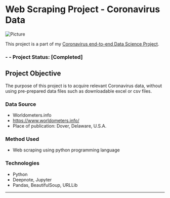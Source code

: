 # Web Scraping Project - Coronavirus Data

<img src="https://images.unsplash.com/photo-1584036561566-baf8f5f1b144?ixlib=rb-1.2.1&ixid=MnwxMjA3fDB8MHxwaG90by1wYWdlfHx8fGVufDB8fHx8&auto=format&fit=crop&w=2064&q=80" alt="Picture"/>

This project is a part of my [Coronavirus end-to-end Data Science Project](http://example.com).

### - - Project Status: [Completed]

## Project Objective

The purpose of this project is to acquire relevant Coronavirus data, without using pre-prepared data files such as downloadable excel or csv files.

### Data Source

- Worldometers.info
- https://www.worldometers.info/
- Place of publication: Dover, Delaware, U.S.A.

### Method Used

- Web scraping using python programming language

### Technologies

- Python
- Deepnote, Jupyter
- Pandas, BeautifulSoup, URLLib

---